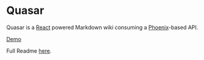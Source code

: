 # Quasar

Quasar is a [React](https://facebook.github.io/react/) powered Markdown wiki consuming a [Phoenix](http://www.phoenixframework.org/)-based API.

[Demo](https://okbreathe.github.io/quasar-demo/)

Full Readme [here](https://github.com/okbreathe/quasar).
